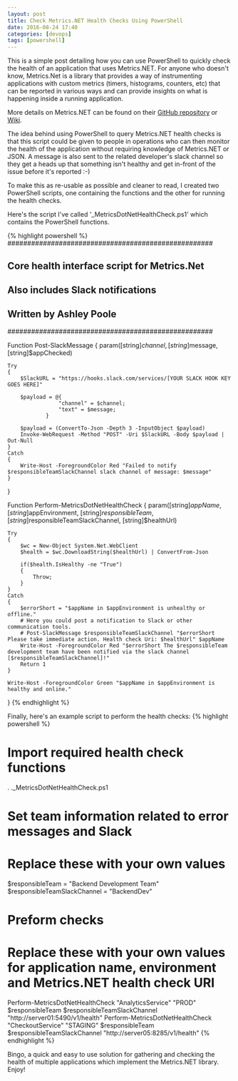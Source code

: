 ```yaml
---
layout: post
title: Check Metrics.NET Health Checks Using PowerShell
date: 2016-08-24 17:40
categories: [devops]
tags: [powershell]
---
```


This is a simple post detailing how you can use PowerShell to quickly check the health of an application that uses Metrics.NET. For anyone who doesn't know, Metrics.Net is a library that provides a way of instrumenting applications with custom metrics (timers, histograms, counters, etc) that can be reported in various ways and can provide insights on what is happening inside a running application.

More details on Metrics.NET can be found on their <a href="https://github.com/Recognos/Metrics.NET">GitHub repository</a> or <a href="https://github.com/Recognos/Metrics.NET/wiki">Wiki</a>.

The idea behind using PowerShell to query Metrics.NET health checks is that this script could be given to people in operations who can then monitor the health of the application without requiring knowledge of Metrics.NET or JSON. A message is also sent to the related developer's slack channel so they get a heads up that something isn't healthy and get in-front of the issue before it's reported :-)

To make this as re-usable as possible and cleaner to read, I created two PowerShell scripts, one containing the functions and the other for running the health checks.

Here's the script I've called '_MetricsDotNetHealthCheck.ps1' which contains the PowerShell functions.

{% highlight powershell %}
####################################################
##  Core health interface script for Metrics.Net  ##
##  Also includes Slack notifications             ##
##  Written by Ashley Poole                       ##
####################################################

Function Post-SlackMessage
{
	param([string]$channel, [string]$message, [string]$appChecked)

    Try
    {
        $SlackURL = "https://hooks.slack.com/services/[YOUR SLACK HOOK KEY GOES HERE]"

	    $payload = @{
					"channel" = $channel;
					"text" = $message;
				}

	    $payload = (ConvertTo-Json -Depth 3 -InputObject $payload)
	    Invoke-WebRequest -Method "POST" -Uri $SlackURL -Body $payload | Out-Null
    }
    Catch
    {
        Write-Host -ForegroundColor Red "Failed to notify $responsibleTeamSlackChannel slack channel of message: $message"
    }
}

Function Perform-MetricsDotNetHealthCheck
{
    param([string]$appName, [string]$appEnvironment, [string]$responsibleTeam, [string]$responsibleTeamSlackChannel, [string]$healthUrl)

    Try
    {
        $wc = New-Object System.Net.WebClient
        $health = $wc.DownloadString($healthUrl) | ConvertFrom-Json

        if($health.IsHealthy -ne "True")
        {
            Throw;
        }
    }
    Catch
    {
        $errorShort = "$appName in $appEnvironment is unhealthy or offline."
        # Here you could post a notification to Slack or other communication tools.
        # Post-SlackMessage $responsibleTeamSlackChannel "$errorShort Please take immediate action. Health check Uri: $healthUrl" $appName
        Write-Host -ForegroundColor Red "$errorShort The $responsibleTeam development team have been notified via the slack channel [$responsibleTeamSlackChannel]!"
        Return 1
    }

    Write-Host -ForegroundColor Green "$appName in $appEnvironment is healthy and online."
}
{% endhighlight %}

Finally, here's an example script to perform the health checks:
{% highlight powershell %}
# Import required health check functions
. .\_MetricsDotNetHealthCheck.ps1

# Set team information related to error messages and Slack
# Replace these with your own values
$responsibleTeam = "Backend Development Team"
$responsibleTeamSlackChannel = "BackendDev"

# Preform checks
# Replace these with your own values for application name, environment and Metrics.NET health check URI
Perform-MetricsDotNetHealthCheck "AnalyticsService" "PROD" $responsibleTeam $responsibleTeamSlackChannel "http://server01:5490/v1/health"
Perform-MetricsDotNetHealthCheck "CheckoutService" "STAGING" $responsibleTeam $responsibleTeamSlackChannel "http://server05:8285/v1/health"
{% endhighlight %}

Bingo, a quick and easy to use solution for gathering and checking the health of multiple applications which implement the Metrics.NET library. Enjoy!
